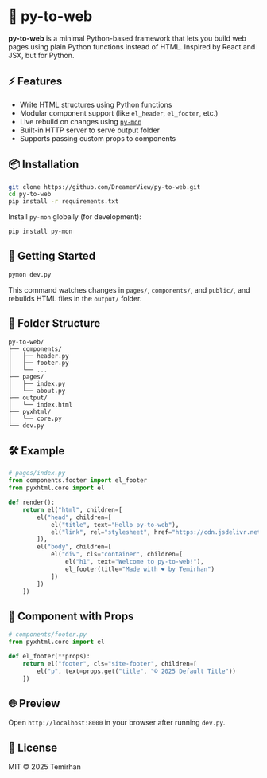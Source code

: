 # 🐍 py-to-web

**py-to-web** is a minimal Python-based framework that lets you build web pages using plain Python functions instead of HTML. Inspired by React and JSX, but for Python.

## ⚡ Features

* Write HTML structures using Python functions
* Modular component support (like `el_header`, `el_footer`, etc.)
* Live rebuild on changes using [`py-mon`](https://github.com/SpotlightKid/py-mon)
* Built-in HTTP server to serve output folder
* Supports passing custom props to components

## 📦 Installation

```bash
git clone https://github.com/DreamerView/py-to-web.git
cd py-to-web
pip install -r requirements.txt
```

Install `py-mon` globally (for development):

```bash
pip install py-mon
```

## 🚀 Getting Started

```bash
pymon dev.py
```

This command watches changes in `pages/`, `components/`, and `public/`, and rebuilds HTML files in the `output/` folder.

## 🧱 Folder Structure

```
py-to-web/
├── components/
│   ├── header.py
│   ├── footer.py
│   └── ...
├── pages/
│   ├── index.py
│   └── about.py
├── output/
│   └── index.html
├── pyxhtml/
│   └── core.py
└── dev.py
```

## 🛠 Example

```python
# pages/index.py
from components.footer import el_footer
from pyxhtml.core import el

def render():
    return el("html", children=[
        el("head", children=[
            el("title", text="Hello py-to-web"),
            el("link", rel="stylesheet", href="https://cdn.jsdelivr.net/npm/bootstrap@5.3.7/dist/css/bootstrap.min.css")
        ]),
        el("body", children=[
            el("div", cls="container", children=[
                el("h1", text="Welcome to py-to-web!"),
                el_footer(title="Made with ❤️ by Temirhan")
            ])
        ])
    ])
```

## 🔄 Component with Props

```python
# components/footer.py
from pyxhtml.core import el

def el_footer(**props):
    return el("footer", cls="site-footer", children=[
        el("p", text=props.get("title", "© 2025 Default Title"))
    ])
```

## 🌐 Preview

Open `http://localhost:8000` in your browser after running `dev.py`.

## 📜 License

MIT © 2025 Temirhan